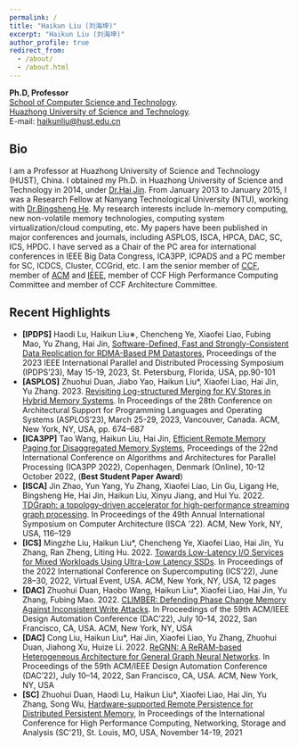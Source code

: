 ```yaml
---
permalink: /
title: "Haikun Liu (刘海坤)"
excerpt: "Haikun Liu (刘海坤)"
author_profile: true
redirect_from: 
  - /about/
  - /about.html
---
```

**Ph.D, Professor**  
[School of Computer Science and Technology](http://cs.hust.edu.cn/).  
[Huazhong University of Science and Technology](https://www.hust.edu.cn/).  
E-mail: haikunliu@hust.edu.cn


Bio
------
I am a Professor at Huazhong University of Science and Technology (HUST), China. I obtained my Ph.D. in Huazhong University of Science and Technology in 2014, under [Dr.Hai Jin](https://scholar.google.com/citations?user=o02W0aEAAAAJ&hl=en&oi=ao). From January 2013 to January 2015, I was a Research Fellow at Nanyang Technological University (NTU), working with [Dr.Bingsheng He](https://www.comp.nus.edu.sg/~hebs/). My research interests include In-memory computing, new non-volatile memory technologies, computing system virtualization/cloud computing, etc. My papers have been published in major conferences and journals, including ASPLOS, ISCA, HPCA, DAC, SC, ICS, HPDC. I have served as a Chair of the PC area for international conferences in IEEE Big Data Congress, ICA3PP, ICPADS and a PC member for SC, ICDCS, Cluster, CCGrid, etc. I am the senior member of [CCF](https://www.ccf.org.cn/), member of [ACM](https://www.acm.org/) and [IEEE](https://www.ieee.org/), member of CCF High Performance Computing Committee and member of CCF Architecture Committee.

Recent Highlights
------
* **\[IPDPS\]** Haodi Lu, Haikun Liu∗, Chencheng Ye, Xiaofei Liao, Fubing Mao, Yu Zhang, Hai Jin, [Software-Defined, Fast and Strongly-Consistent Data Replication for RDMA-Based PM Datastores](https://ieeexplore.ieee.org/document/10177403), Proceedings of the 2023 IEEE International Parallel and Distributed Processing Symposium (IPDPS’23), May 15-19, 2023, St. Petersburg, Florida, USA, pp.90-101  
* **\[ASPLOS\]** Zhuohui Duan, Jiabo Yao, Haikun Liu*, Xiaofei Liao, Hai Jin, Yu Zhang. 2023. [Revisiting Log-structured Merging for KV Stores in Hybrid Memory Systems](https://dl.acm.org/doi/10.1145/3575693.3575715). In Proceedings of the 28th Conference on Architectural Support for Programming Languages and Operating Systems (ASPLOS’23), March 25-29, 2023, Vancouver, Canada. ACM, New York, NY, USA, pp. 674–687    
* **\[ICA3PP\]** Tao Wang, Haikun Liu, Hai Jin, [Efficient Remote Memory Paging for Disaggregated Memory Systems](https://link.springer.com/chapter/10.1007/978-3-031-22677-9_1), Proceedings of the 22nd International Conference on Algorithms and Architectures for Parallel Processing (ICA3PP 2022), Copenhagen, Denmark (Online), 10-12 October 2022, (**Best Student Paper Award**)  
* **\[ISCA\]** Jin Zhao, Yun Yang, Yu Zhang, Xiaofei Liao, Lin Gu, Ligang He, Bingsheng He, Hai Jin, Haikun Liu, Xinyu Jiang, and Hui Yu. 2022. [TDGraph: a topology-driven accelerator for high-performance streaming graph processing](https://dl.acm.org/doi/10.1145/3470496.3527409). In Proceedings of the 49th Annual International Symposium on Computer Architecture (ISCA '22). ACM, New York, NY, USA, 116–129  
* **\[ICS\]** Mingzhe Liu, Haikun Liu*, Chencheng Ye, Xiaofei Liao, Hai Jin, Yu Zhang, Ran Zheng, Liting Hu. 2022. [Towards Low-Latency I/O Services for Mixed Workloads Using Ultra-Low Latency SSDs](https://dl.acm.org/doi/abs/10.1145/3524059.3532378). In Proceedings of the 2022 International Conference on Supercomputing (ICS’22), June 28–30, 2022, Virtual Event, USA. ACM, New York, NY, USA, 12 pages  
* **\[DAC\]** Zhuohui Duan, Haobo Wang, Haikun Liu*, Xiaofei Liao, Hai Jin, Yu Zhang, Fubing Mao. 2022. [CLIMBER: Defending Phase Change Memory Against Inconsistent Write Attacks](https://dl.acm.org/doi/abs/10.1145/3489517.3530546). In Proceedings of the 59th ACM/IEEE Design Automation Conference (DAC’22), July 10–14, 2022, San Francisco, CA, USA. ACM, New York, NY, USA  
* **\[DAC\]** Cong Liu, Haikun Liu*, Hai Jin, Xiaofei Liao, Yu Zhang, Zhuohui Duan, Jiahong Xu, Huize Li. 2022. [ReGNN: A ReRAM-based Heterogeneous Architecture for General Graph Neural Networks](https://dl.acm.org/doi/abs/10.1145/3489517.3530479). In Proceedings of the 59th ACM/IEEE Design Automation Conference (DAC’22), July 10–14, 2022, San Francisco, CA, USA. ACM, New York, NY, USA  
* **\[SC\]** Zhuohui Duan, Haodi Lu, Haikun Liu*, Xiaofei Liao, Hai Jin, Yu Zhang, Song Wu, [Hardware-supported Remote Persistence for Distributed Persistent Memory](https://dl.acm.org/doi/10.1145/3458817.3476194), In Proceedings of the International Conference for High Performance Computing, Networking, Storage and Analysis (SC'21), St. Louis, MO, USA, November 14-19, 2021  
